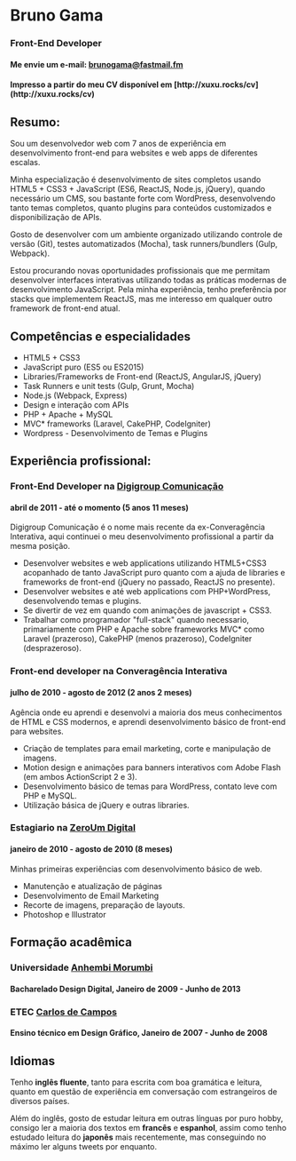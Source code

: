 <!--
title: Bruno Gama - Curriculum Vitae
author: Bruno Gama
date: February 24, 2017
updated: February 24, 2017
printable: 1
bodyClass: justified-text cv
-->

**Bruno <span class="blue-text">Gama</span>**
=============================================

### <span class="blue-text">**Front-End**</span> Developer

#### Me envie um e-mail: [brunogama@fastmail.fm](mailto:brunogama@fastmail.fm)

<div class="print-only">
<h4>Impresso a partir do meu CV disponível em [http://xuxu.rocks/cv](http://xuxu.rocks/cv)</h4>
</div>

**<span class="blue-text">Resumo:</span>**
------------------------------------------

Sou um desenvolvedor web com 7 anos de experiência em desenvolvimento front-end para websites e web apps de diferentes escalas.

Minha especialização é desenvolvimento de sites completos usando HTML5 + CSS3 + JavaScript (ES6, ReactJS, Node.js, jQuery), quando necessário um CMS, sou bastante forte com WordPress, desenvolvendo tanto temas completos, quanto plugins para conteúdos customizados e disponibilização de APIs.

Gosto de desenvolver com um ambiente organizado utilizando controle de versão (Git), testes automatizados (Mocha), task runners/bundlers (Gulp, Webpack).

Estou procurando novas oportunidades profissionais que me permitam desenvolver interfaces interativas utilizando todas as práticas modernas de desenvolvimento JavaScript. Pela minha experiência, tenho preferência por stacks que implementem ReactJS, mas me interesso em qualquer outro framework de front-end atual.

**Competências e <span class="blue-text">especialidades</span>**
----------------------------------------------------------------
* HTML5 + CSS3
* JavaScript puro (ES5 ou ES2015)
* Libraries/Frameworks de Front-end (ReactJS, AngularJS, jQuery)
* Task Runners e unit tests (Gulp, Grunt, Mocha)
* Node.js (Webpack, Express)
* Design e interação com APIs
* PHP + Apache + MySQL
* MVC* frameworks (Laravel, CakePHP, CodeIgniter)
* Wordpress - Desenvolvimento de Temas e Plugins

**Experiência <span class="blue-text">profissional:</span>**
------------------------------------------------------------

### Front-End Developer na **[Digigroup Comunicação](http://digigroup.com.br/)**

#### abril de 2011  -  até o momento (5 anos 11 meses)

Digigroup Comunicação é o nome mais recente da ex-Converagência Interativa, aqui continuei o meu desenvolvimento profissional a partir da mesma posição.
* Desenvolver websites e web applications utilizando HTML5+CSS3 acopanhado de tanto JavaScript puro quanto com a ajuda de libraries e frameworks de front-end (jQuery no passado, ReactJS no presente).
* Desenvolver websites e até web applications com PHP+WordPress, desenvolvendo temas e plugins.
* Se divertir de vez em quando com animações de javascript + CSS3.
* Trabalhar como programador "full-stack" quando necessario, primariamente com PHP e Apache sobre frameworks MVC* como Laravel (prazeroso), CakePHP (menos prazeroso), CodeIgniter (desprazeroso).


### Front-end developer  na <span class="yellow-text">**Converagência Interativa**</span>

#### julho de 2010  -  agosto de 2012  (2 anos 2 meses)

Agência onde eu aprendi e desenvolvi a maioria dos meus conhecimentos de HTML e CSS modernos, e aprendi desenvolvimento básico de front-end para websites.
* Criação de templates para email marketing, corte e manipulação de imagens.
* Motion design e animações para banners interativos com Adobe Flash (em ambos ActionScript 2 e 3).
* Desenvolvimento básico de temas para WordPress, contato leve com PHP e MySQL.
* Utilização básica de jQuery e outras libraries.

### Estagiario  na **[ZeroUm Digital](http://www.zeroum.com.br/)**

#### janeiro de 2010  -  agosto de 2010 (8 meses)

Minhas primeiras experiências com desenvolvimento básico de web.
* Manutenção e atualização de páginas
* Desenvolvimento de Email Marketing
* Recorte de imagens, preparação de layouts.
* Photoshop e Illustrator

**Formação <span class="blue-text">acadêmica</span>**
-----------------------------------------------------

### Universidade **[Anhembi Morumbi](http://portal.anhembi.br/)**

#### Bacharelado Design Digital, Janeiro de 2009 - Junho de 2013

### ETEC **[Carlos de Campos](http://www.eteccarlosdecampos.com.br/)**

#### Ensino técnico em Design Gráfico, Janeiro de 2007 - Junho de 2008

**<span class="blue-text">Idiomas</span>**
------------------------------------------

Tenho <span class="yellow-text">**inglês fluente**</span>, tanto para escrita com boa gramática e leitura, quanto em questão de experiência em conversação com estrangeiros de diversos países.

Além do inglês, gosto de estudar leitura em outras línguas por puro hobby, consigo ler a maioria dos textos em <span class="yellow-text">**francês**</span> e <span class="yellow-text">**espanhol**</span>, assim como tenho estudado leitura do <span class="yellow-text">**japonês**</span> mais recentemente, mas conseguindo no máximo ler alguns tweets por enquanto.